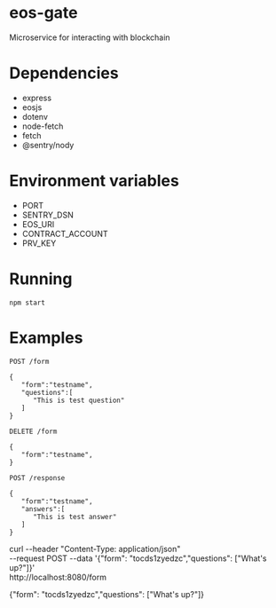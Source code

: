 # eos-gate

Microservice for interacting with blockchain 

# Dependencies

* express
* eosjs
* dotenv
* node-fetch
* fetch
* @sentry/nodу

# Environment variables

* PORT
* SENTRY_DSN
* EOS_URI 
* CONTRACT_ACCOUNT
* PRV_KEY

# Running

```
npm start
```

# Examples

```
POST /form

{
   "form":"testname",
   "questions":[
      "This is test question"
   ]
}
```

```
DELETE /form

{
   "form":"testname",
}
```

```
POST /response

{
   "form":"testname",
   "answers":[
      "This is test answer"
   ]
}
```


curl --header "Content-Type: application/json" \
  --request POST
  --data '{"form": "tocds1zyedzc","questions": ["What's up?"]}' \
  http://localhost:8080/form


  {"form": "tocds1zyedzc","questions": ["What's up?"]}